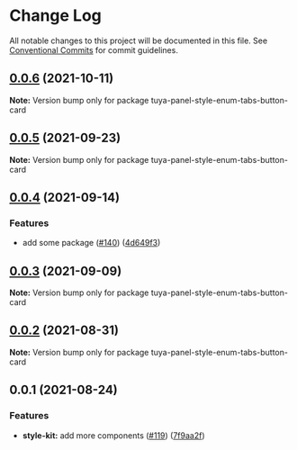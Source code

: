 # Change Log

All notable changes to this project will be documented in this file.
See [Conventional Commits](https://conventionalcommits.org) for commit guidelines.

## [0.0.6](https://github.com/tuya/tuya-panel-kit/compare/tuya-panel-style-enum-tabs-button-card@0.0.5...tuya-panel-style-enum-tabs-button-card@0.0.6) (2021-10-11)

**Note:** Version bump only for package tuya-panel-style-enum-tabs-button-card





## [0.0.5](https://github.com/tuya/tuya-panel-kit/compare/tuya-panel-style-enum-tabs-button-card@0.0.4...tuya-panel-style-enum-tabs-button-card@0.0.5) (2021-09-23)

**Note:** Version bump only for package tuya-panel-style-enum-tabs-button-card





## [0.0.4](https://github.com/tuya/tuya-panel-kit/compare/tuya-panel-style-enum-tabs-button-card@0.0.3...tuya-panel-style-enum-tabs-button-card@0.0.4) (2021-09-14)


### Features

* add some package ([#140](https://github.com/tuya/tuya-panel-kit/issues/140)) ([4d649f3](https://github.com/tuya/tuya-panel-kit/commit/4d649f3020ac96bc9aa16c0d27f925b13244317c))





## [0.0.3](https://github.com/tuya/tuya-panel-kit/compare/tuya-panel-style-enum-tabs-button-card@0.0.2...tuya-panel-style-enum-tabs-button-card@0.0.3) (2021-09-09)

**Note:** Version bump only for package tuya-panel-style-enum-tabs-button-card





## [0.0.2](https://github.com/tuya/tuya-panel-kit/compare/tuya-panel-style-enum-tabs-button-card@0.0.1...tuya-panel-style-enum-tabs-button-card@0.0.2) (2021-08-31)

**Note:** Version bump only for package tuya-panel-style-enum-tabs-button-card





## 0.0.1 (2021-08-24)


### Features

* **style-kit:** add more components ([#119](https://github.com/tuya/tuya-panel-kit/issues/119)) ([7f9aa2f](https://github.com/tuya/tuya-panel-kit/commit/7f9aa2fecf01c73760eeb88fcc09703ccef3afca))
